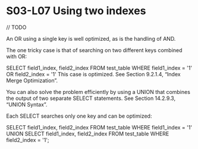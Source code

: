# S03-L07 Using two indexes

// TODO

An OR using a single key is well optimized, as is the handling of AND.

The one tricky case is that of searching on two different keys combined with OR:

SELECT field1_index, field2_index FROM test_table
WHERE field1_index = '1' OR  field2_index = '1'
This case is optimized. See Section 9.2.1.4, “Index Merge Optimization”.

You can also solve the problem efficiently by using a UNION that combines the output of two separate SELECT statements. See Section 14.2.9.3, “UNION Syntax”.

Each SELECT searches only one key and can be optimized:

SELECT field1_index, field2_index
    FROM test_table WHERE field1_index = '1'
UNION
SELECT field1_index, field2_index
    FROM test_table WHERE field2_index = '1';
